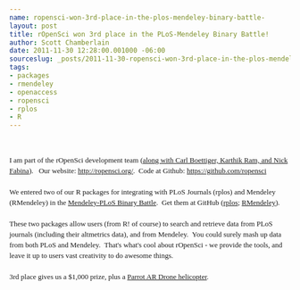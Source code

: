 ```yaml
--- 
name: ropensci-won-3rd-place-in-the-plos-mendeley-binary-battle-
layout: post
title: rOpenSci won 3rd place in the PLoS-Mendeley Binary Battle!
author: Scott Chamberlain
date: 2011-11-30 12:28:00.001000 -06:00
sourceslug: _posts/2011-11-30-ropensci-won-3rd-place-in-the-plos-mendeley-binary-battle.md
tags: 
- packages
- rmendeley
- openaccess
- ropensci
- rplos
- R
---
```

<br /><div style="font-family: Georgia, 'Times New Roman', 'Bitstream Charter', Times, serif; font-size: 13px; line-height: 19px;">I am part of the rOpenSci development team (<a href="http://ropensci.org/developers/" target="_blank">along with Carl Boettiger, Karthik Ram, and Nick Fabina</a>). &nbsp; Our website: <a href="http://ropensci.org/">http://ropensci.org/</a>. &nbsp;Code at Github:&nbsp;<a href="https://github.com/ropensci">https://github.com/ropensci</a></div><div style="font-family: Georgia, 'Times New Roman', 'Bitstream Charter', Times, serif; font-size: 13px; line-height: 19px;"><br /></div><div style="font-family: Georgia, 'Times New Roman', 'Bitstream Charter', Times, serif; font-size: 13px; line-height: 19px;">We entered two of our R packages for integrating with PLoS Journals (rplos) and Mendeley (RMendeley) in the&nbsp;<a data-mce-href="http://dev.mendeley.com/api-binary-battle" href="http://dev.mendeley.com/api-binary-battle" target="_blank">Mendeley-PLoS Binary Battle</a>. &nbsp;Get them at GitHub (<a data-mce-href="https://github.com/ropensci/rplos" href="https://github.com/ropensci/rplos" target="_blank">rplos</a>;&nbsp;<a data-mce-href="https://github.com/ropensci/RMendeley" href="https://github.com/ropensci/RMendeley" target="_blank">RMendeley</a>).</div><div style="font-family: Georgia, 'Times New Roman', 'Bitstream Charter', Times, serif; font-size: 13px; line-height: 19px;"><br /></div><div style="font-family: Georgia, 'Times New Roman', 'Bitstream Charter', Times, serif; font-size: 13px; line-height: 19px;">These two packages allow users (from R! of course) to search and retrieve data from PLoS journals (including their altmetrics data), and from Mendeley. &nbsp;You could surely mash up data from both PLoS and Mendeley. &nbsp;That's what's cool about rOpenSci - we provide the tools, and leave it up to users vast creativity to do awesome things.</div><div style="font-family: Georgia, 'Times New Roman', 'Bitstream Charter', Times, serif; font-size: 13px; line-height: 19px;"><br /></div><div style="font-family: Georgia, 'Times New Roman', 'Bitstream Charter', Times, serif; font-size: 13px; line-height: 19px;">3rd place gives us a $1,000 prize, plus a&nbsp;<a data-mce-href="http://ardrone.parrot.com/parrot-ar-drone/uk/" href="http://ardrone.parrot.com/parrot-ar-drone/uk/" target="_blank">Parrot AR Drone helicopter</a>.</div>
